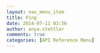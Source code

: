 ```yaml
---
layout: nav_menu_item
title: Ping
date: 2014-07-11 03:56
author: anya.stettler
comments: true
categories: [API Reference Menu]
---
```



